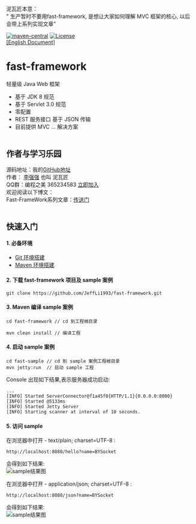 泥瓦匠本意：<br>
    " 生产暂时不要用fast-framework,
      是想让大家如何理解 MVC 框架的核心,
      以后会带上系列实现文章"

[![maven-central](https://img.shields.io/maven-central/v/com.bladejava/blade-core.svg?style=flat-square)](http://search.maven.org/#search%7Cga%7C1%7Cg%3A%22com.bladejava%22)
[![License](https://img.shields.io/badge/license-Apache%202-4EB1BA.svg?style=flat-square)](https://www.apache.org/licenses/LICENSE-2.0.html)
<br>
[[English Document]](https://github.com/JeffLi1993/fast-framework/blob/master/README_EN.md)

# fast-framework
轻量级 Java Web 框架

- 基于 JDK 8 规范
- 基于 Servlet 3.0 规范
- 零配置
- REST 服务接口 基于 JSON 传输
- 目前提供 MVC ... 解决方案
<br><br>

## 作者与学习乐园
源码地址：我的[GitHub地址](https://github.com/JeffLi1993 "GitHub")<br>
作者： [李强强](http://www.bysocket.com/ "李强强") 也叫 泥瓦匠<br>
QQ群：编程之美 365234583  [立即加入](http://jq.qq.com/?_wv=1027&k=Sx4s4U "编程之美")<br>
欢迎阅读以下博文：<br>
Fast-FrameWork系列文章：[传送门](http://www.bysocket.com/?cat=102)
<br><br>

## 快速入门
#### 1. 必备环境
- [Git 环境搭建](http://)
- [Maven 环境搭建](http://www.bysocket.com/?p=1267)<br>

#### 2. 下载 fast-framework 项目及 sample 案例
````
git clone https://github.com/JeffLi1993/fast-framework.git
````

#### 3. Maven 编译 sample 案例
````
cd fast-framework // cd 到工程根目录

mvn clean install // 编译工程
````

#### 4. 启动 sample 案例
````
cd fast-sample // cd 到 sample 案例工程根目录
mvn jetty:run  // 启动 sample 工程
````
Console 出现如下结果,表示服务器成功启动:
````
...
[INFO] Started ServerConnector@f1a45f8{HTTP/1.1}{0.0.0.0:8080}
[INFO] Started @5133ms
[INFO] Started Jetty Server
[INFO] Starting scanner at interval of 10 seconds.
````

#### 5. 访问 sample
在浏览器中打开 - text/plain; charset=UTF-8 :
````
http://localhost:8080/hello?name=BYSocket
````
会得到如下结果:<br>
![sample结果图](https://github.com/JeffLi1993/fast-framework/blob/master/doc/img/sample-result.png)

在浏览器中打开 - application/json; charset=UTF-8 :
````
http://localhost:8080/json?name=BYSocket
````
会得到如下结果:<br>
![sample结果图](https://github.com/JeffLi1993/fast-framework/blob/master/doc/img/sample-json-result.png)
